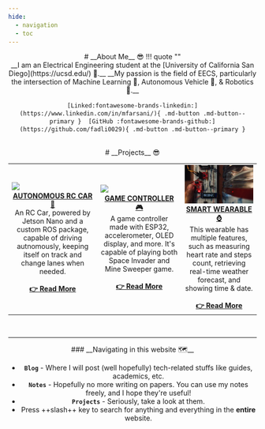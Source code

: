 ```yaml
---
hide:
  - navigation
  - toc
---
```


<center>
# __About Me__ 😎
!!! quote ""
    </br>
    __I am an Electrical Engineering student at the [University of California San Diego](https://ucsd.edu/)  🔱.__  
    __My passion is the field of EECS, particularly the intersection of Machine Learning  🧠, Autonomous Vehicle 🚗, & Robotics  🤖.__  

    [Linked:fontawesome-brands-linkedin:](https://www.linkedin.com/in/mfarsani/){ .md-button .md-button--primary }  [GitHub :fontawesome-brands-github:](https://github.com/fadli0029){ .md-button .md-button--primary }
</center>

</br>

<center>
# __Projects__ 😎  
<table>
  <tr>
    <td> <img src="Projects/AutonomousRCCar/images/corneringros.gif" width="400" height"400"> 
    <b><center><a href="Projects/AutonomousRCCar/">AUTONOMOUS RC CAR  🚗</a></center></b> 
    <center>An RC Car, powered by Jetson Nano and a custom ROS package, capable of driving autnomously, keeping itself on track and change lanes when needed.</center> 
    </br>
    <b><center><a href="Projects/AutonomousRCCar/">👉 Read More</a></center></b> 
    </td>
    <td> <img src="Projects/GameController/images/spaceinvader.gif" width="400" height"400"> 
    <b><center><a href="Projects/GameController/">GAME CONTROLLER  🎮</a></center></b> 
    <center>A game controller made with ESP32, accelerometer, OLED display, and more. It's capable of playing both Space Invader and Mine Sweeper game.          </center>
    </br>
    <b><center><a href="Projects/GameController/">👉 Read More</a></center></b> 
    </td>
    <td> <img src="Projects/SmartWearable/images/wearableNOML.gif" width="400" height"400"> 
    <b><center><a href="Projects/SmartWearable/">SMART WEARABLE  ⌚</a></center></b> 
    <center>This wearable has multiple features, such as measuring heart rate and steps count, retrieving real-time weather forecast, and showing time & date.   </center>
    </br>
    <b><center><a href="Projects/SmartWearable/">👉 Read More</a></center></b> 
    </td>
  </tr> 
</table>
</center>

</br>  

---

<center>
### __Navigating in this website  🗺__

* __`Blog`__ - Where I will post (well hopefully) tech-related stuffs like guides, academics, etc.
* __`Notes`__ - Hopefully no more writing on papers. You can use my notes freely, and I hope they're useful!
* __`Projects`__ - Seriously, take a look at them.
* Press ++slash++ key to search for anything and everything in the __entire__ website.
</center>


